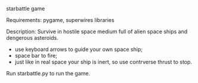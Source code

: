 starbattle game

Requirements: pygame, superwires libraries

Description: Survive in hostile space medium full of alien space ships and dengerous asteroids.
 - use keyboard arrows to guide your own space ship; 
 - space bar to fire;
 - just like in real space your ship is inert, so use contrverse thrust to stop.

Run starbattle.py to run the game.
